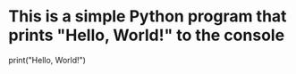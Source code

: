 # This is a simple Python program that prints "Hello, World!" to the console

print("Hello, World!")
